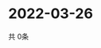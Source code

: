 # 2022-03-26
  共 0条

  <!-- BEGIN -->
  <!-- 最后更新时间Sat Mar 26 2022 08:07:43 GMT+0000 (Coordinated Universal Time) -->
  
  <!-- END -->
  
  